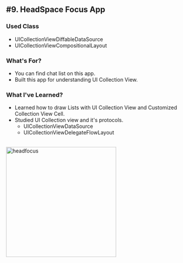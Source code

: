 ## #9. HeadSpace Focus App
### Used Class
- UICollectionViewDiffableDataSource
- UICollectionViewCompositionalLayout
### What's For?
- You can find chat list on this app.
- Built this app for understanding UI Collection View.

### What I've Learned?
- Learned how to draw Lists with UI Collection View and Customized Collection View Cell.
- Studied UI Collection view and it's protocols.
  - UICollectionViewDataSource
  - UICollectionViewDelegateFlowLayout
<br><br>
<img width="300" alt="headfocus" src="https://user-images.githubusercontent.com/16066576/195497881-8297002b-4357-4cfc-af63-9807d808fc9f.gif">
